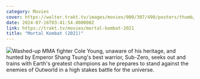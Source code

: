 ```yaml
---
category: Movies
cover: https://walter.trakt.tv/images/movies/000/307/490/posters/thumb/685d0ff3b8.jpg.webp
date: 2024-07-16T03:41:54.000000Z
link: https://trakt.tv/movies/mortal-kombat-2021
title: "Mortal Kombat (2021)"
---
```


![](https://walter.trakt.tv/images/movies/000/307/490/fanarts/thumb/ca9d09db8a.jpg)Washed-up MMA fighter Cole Young, unaware of his heritage, and hunted by Emperor Shang Tsung's best warrior, Sub-Zero, seeks out and trains with Earth's greatest champions as he prepares to stand against the enemies of Outworld in a high stakes battle for the universe.

